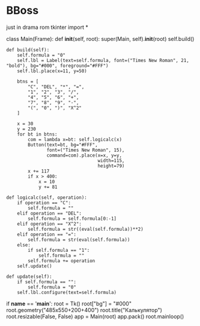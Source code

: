 # BBoss
just in drama
rom tkinter import *


class Main(Frame):
    def __init__(self, root):
        super(Main, self).__init__(root)
        self.build()

    def build(self):
        self.formula = "0"
        self.lbl = Label(text=self.formula, font=("Times New Roman", 21, "bold"), bg="#000", foreground="#FFF")
        self.lbl.place(x=11, y=50)

        btns = [
            "C", "DEL", "*", "=",
            "1", "2", "3", "/",
            "4", "5", "6", "+",
            "7", "8", "9", "-",
            "(", "0", ")", "X^2"
        ]

        x = 30
        y = 230
        for bt in btns:
            com = lambda x=bt: self.logicalc(x)
            Button(text=bt, bg="#FFF",
                   font=("Times New Roman", 15),
                   command=com).place(x=x, y=y,
                                      width=115,
                                      height=79)
            x += 117
            if x > 400:
                x = 10
                y += 81

    def logicalc(self, operation):
        if operation == "C":
            self.formula = ""
        elif operation == "DEL":
            self.formula = self.formula[0:-1]
        elif operation == "X^2":
            self.formula = str((eval(self.formula))**2)
        elif operation == "=":
            self.formula = str(eval(self.formula))
        else:
            if self.formula == "1":
                self.formula = ""
            self.formula += operation
        self.update()

    def update(self):
        if self.formula == "":
            self.formula = "0"
        self.lbl.configure(text=self.formula)


if __name__ == '__main__':
    root = Tk()
    root["bg"] = "#000"
    root.geometry("485x550+200+400")
    root.title("Калькулятор")
    root.resizable(False, False)
    app = Main(root)
    app.pack()
    root.mainloop()
